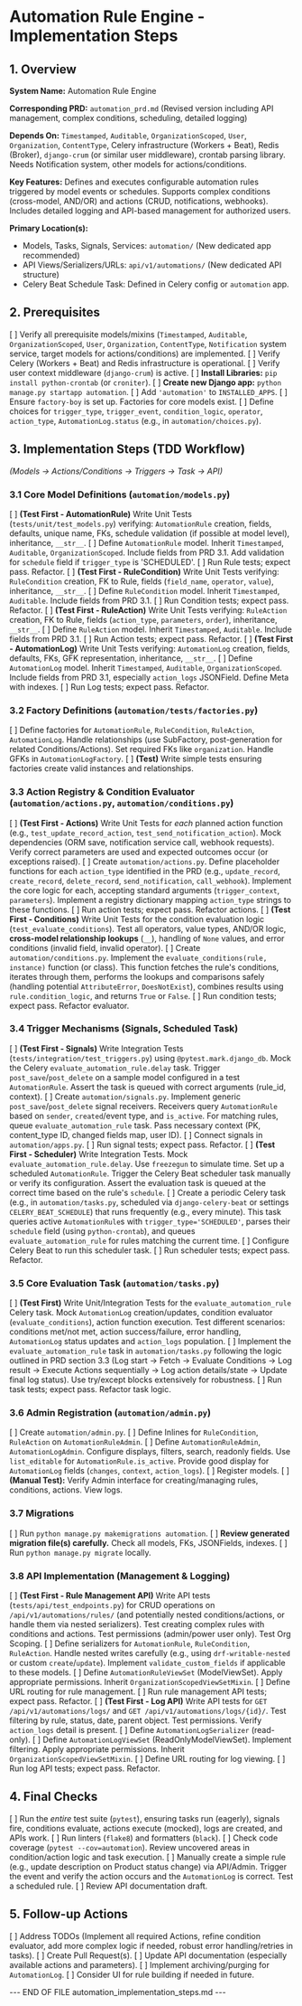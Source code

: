 

# Automation Rule Engine - Implementation Steps

## 1. Overview

**System Name:**
Automation Rule Engine

**Corresponding PRD:**
`automation_prd.md` (Revised version including API management, complex conditions, scheduling, detailed logging)

**Depends On:**
`Timestamped`, `Auditable`, `OrganizationScoped`, `User`, `Organization`, `ContentType`, Celery infrastructure (Workers + Beat), Redis (Broker), `django-crum` (or similar user middleware), crontab parsing library. Needs Notification system, other models for actions/conditions.

**Key Features:**
Defines and executes configurable automation rules triggered by model events or schedules. Supports complex conditions (cross-model, AND/OR) and actions (CRUD, notifications, webhooks). Includes detailed logging and API-based management for authorized users.

**Primary Location(s):**
*   Models, Tasks, Signals, Services: `automation/` (New dedicated app recommended)
*   API Views/Serializers/URLs: `api/v1/automations/` (New dedicated API structure)
*   Celery Beat Schedule Task: Defined in Celery config or `automation` app.

## 2. Prerequisites

[ ] Verify all prerequisite models/mixins (`Timestamped`, `Auditable`, `OrganizationScoped`, `User`, `Organization`, `ContentType`, `Notification` system service, target models for actions/conditions) are implemented.
[ ] Verify Celery (Workers + Beat) and Redis infrastructure is operational.
[ ] Verify user context middleware (`django-crum`) is active.
[ ] **Install Libraries:** `pip install python-crontab` (or `croniter`).
[ ] **Create new Django app:** `python manage.py startapp automation`.
[ ] Add `'automation'` to `INSTALLED_APPS`.
[ ] Ensure `factory-boy` is set up. Factories for core models exist.
[ ] Define choices for `trigger_type`, `trigger_event`, `condition_logic`, `operator`, `action_type`, `AutomationLog.status` (e.g., in `automation/choices.py`).

## 3. Implementation Steps (TDD Workflow)

  *(Models -> Actions/Conditions -> Triggers -> Task -> API)*

  ### 3.1 Core Model Definitions (`automation/models.py`)

  [ ] **(Test First - AutomationRule)** Write Unit Tests (`tests/unit/test_models.py`) verifying: `AutomationRule` creation, fields, defaults, unique name, FKs, schedule validation (if possible at model level), inheritance, `__str__`.
  [ ] Define `AutomationRule` model. Inherit `Timestamped`, `Auditable`, `OrganizationScoped`. Include fields from PRD 3.1. Add validation for `schedule` field if `trigger_type` is 'SCHEDULED'.
  [ ] Run Rule tests; expect pass. Refactor.
  [ ] **(Test First - RuleCondition)** Write Unit Tests verifying: `RuleCondition` creation, FK to Rule, fields (`field_name`, `operator`, `value`), inheritance, `__str__`.
  [ ] Define `RuleCondition` model. Inherit `Timestamped`, `Auditable`. Include fields from PRD 3.1.
  [ ] Run Condition tests; expect pass. Refactor.
  [ ] **(Test First - RuleAction)** Write Unit Tests verifying: `RuleAction` creation, FK to Rule, fields (`action_type`, `parameters`, `order`), inheritance, `__str__`.
  [ ] Define `RuleAction` model. Inherit `Timestamped`, `Auditable`. Include fields from PRD 3.1.
  [ ] Run Action tests; expect pass. Refactor.
  [ ] **(Test First - AutomationLog)** Write Unit Tests verifying: `AutomationLog` creation, fields, defaults, FKs, GFK representation, inheritance, `__str__`.
  [ ] Define `AutomationLog` model. Inherit `Timestamped`, `Auditable`, `OrganizationScoped`. Include fields from PRD 3.1, especially `action_logs` JSONField. Define Meta with indexes.
  [ ] Run Log tests; expect pass. Refactor.

  ### 3.2 Factory Definitions (`automation/tests/factories.py`)

  [ ] Define factories for `AutomationRule`, `RuleCondition`, `RuleAction`, `AutomationLog`. Handle relationships (use SubFactory, post-generation for related Conditions/Actions). Set required FKs like `organization`. Handle GFKs in `AutomationLogFactory`.
  [ ] **(Test)** Write simple tests ensuring factories create valid instances and relationships.

  ### 3.3 Action Registry & Condition Evaluator (`automation/actions.py`, `automation/conditions.py`)

  [ ] **(Test First - Actions)** Write Unit Tests for *each* planned action function (e.g., `test_update_record_action`, `test_send_notification_action`). Mock dependencies (ORM save, notification service call, webhook requests). Verify correct parameters are used and expected outcomes occur (or exceptions raised).
  [ ] Create `automation/actions.py`. Define placeholder functions for each `action_type` identified in the PRD (e.g., `update_record`, `create_record`, `delete_record`, `send_notification`, `call_webhook`). Implement the core logic for each, accepting standard arguments (`trigger_context`, `parameters`). Implement a registry dictionary mapping `action_type` strings to these functions.
  [ ] Run action tests; expect pass. Refactor actions.
  [ ] **(Test First - Conditions)** Write Unit Tests for the condition evaluation logic (`test_evaluate_conditions`). Test all operators, value types, AND/OR logic, **cross-model relationship lookups** (`__`), handling of `None` values, and error conditions (invalid field, invalid operator).
  [ ] Create `automation/conditions.py`. Implement the `evaluate_conditions(rule, instance)` function (or class). This function fetches the rule's conditions, iterates through them, performs the lookups and comparisons safely (handling potential `AttributeError`, `DoesNotExist`), combines results using `rule.condition_logic`, and returns `True` or `False`.
  [ ] Run condition tests; expect pass. Refactor evaluator.

  ### 3.4 Trigger Mechanisms (Signals, Scheduled Task)

  [ ] **(Test First - Signals)** Write Integration Tests (`tests/integration/test_triggers.py`) using `@pytest.mark.django_db`. Mock the Celery `evaluate_automation_rule.delay` task. Trigger `post_save`/`post_delete` on a sample model configured in a test `AutomationRule`. Assert the task is queued with correct arguments (rule_id, context).
  [ ] Create `automation/signals.py`. Implement generic `post_save`/`post_delete` signal receivers. Receivers query `AutomationRule` based on `sender`, `created`/event type, and `is_active`. For matching rules, queue `evaluate_automation_rule` task. Pass necessary context (PK, content_type ID, changed fields map, user ID).
  [ ] Connect signals in `automation/apps.py`.
  [ ] Run signal tests; expect pass. Refactor.
  [ ] **(Test First - Scheduler)** Write Integration Tests. Mock `evaluate_automation_rule.delay`. Use `freezegun` to simulate time. Set up a scheduled `AutomationRule`. Trigger the Celery Beat scheduler task manually or verify its configuration. Assert the evaluation task is queued at the correct time based on the rule's `schedule`.
  [ ] Create a periodic Celery task (e.g., in `automation/tasks.py`, scheduled via `django-celery-beat` or settings `CELERY_BEAT_SCHEDULE`) that runs frequently (e.g., every minute). This task queries active `AutomationRule`s with `trigger_type='SCHEDULED'`, parses their `schedule` field (using `python-crontab`), and queues `evaluate_automation_rule` for rules matching the current time.
  [ ] Configure Celery Beat to run this scheduler task.
  [ ] Run scheduler tests; expect pass. Refactor.

  ### 3.5 Core Evaluation Task (`automation/tasks.py`)

  [ ] **(Test First)** Write Unit/Integration Tests for the `evaluate_automation_rule` Celery task. Mock `AutomationLog` creation/updates, condition evaluator (`evaluate_conditions`), action function execution. Test different scenarios: conditions met/not met, action success/failure, error handling, `AutomationLog` status updates and `action_logs` population.
  [ ] Implement the `evaluate_automation_rule` task in `automation/tasks.py` following the logic outlined in PRD section 3.3 (Log start -> Fetch -> Evaluate Conditions -> Log result -> Execute Actions sequentially -> Log action details/state -> Update final log status). Use try/except blocks extensively for robustness.
  [ ] Run task tests; expect pass. Refactor task logic.

  ### 3.6 Admin Registration (`automation/admin.py`)

  [ ] Create `automation/admin.py`.
  [ ] Define Inlines for `RuleCondition`, `RuleAction` on `AutomationRuleAdmin`.
  [ ] Define `AutomationRuleAdmin`, `AutomationLogAdmin`. Configure displays, filters, search, readonly fields. Use `list_editable` for `AutomationRule.is_active`. Provide good display for `AutomationLog` fields (`changes`, `context`, `action_logs`).
  [ ] Register models.
  [ ] **(Manual Test):** Verify Admin interface for creating/managing rules, conditions, actions. View logs.

  ### 3.7 Migrations

  [ ] Run `python manage.py makemigrations automation`.
  [ ] **Review generated migration file(s) carefully.** Check all models, FKs, JSONFields, indexes.
  [ ] Run `python manage.py migrate` locally.

  ### 3.8 API Implementation (Management & Logging)

  [ ] **(Test First - Rule Management API)** Write API tests (`tests/api/test_endpoints.py`) for CRUD operations on `/api/v1/automations/rules/` (and potentially nested conditions/actions, or handle them via nested serializers). Test creating complex rules with conditions and actions. Test permissions (admin/power user only). Test Org Scoping.
  [ ] Define serializers for `AutomationRule`, `RuleCondition`, `RuleAction`. Handle nested writes carefully (e.g., using `drf-writable-nested` or custom `create`/`update`). Implement `validate_custom_fields` if applicable to these models.
  [ ] Define `AutomationRuleViewSet` (ModelViewSet). Apply appropriate permissions. Inherit `OrganizationScopedViewSetMixin`.
  [ ] Define URL routing for rule management.
  [ ] Run rule management API tests; expect pass. Refactor.
  [ ] **(Test First - Log API)** Write API tests for `GET /api/v1/automations/logs/` and `GET /api/v1/automations/logs/{id}/`. Test filtering by rule, status, date, parent object. Test permissions. Verify `action_logs` detail is present.
  [ ] Define `AutomationLogSerializer` (read-only).
  [ ] Define `AutomationLogViewSet` (ReadOnlyModelViewSet). Implement filtering. Apply appropriate permissions. Inherit `OrganizationScopedViewSetMixin`.
  [ ] Define URL routing for log viewing.
  [ ] Run log API tests; expect pass. Refactor.

## 4. Final Checks

[ ] Run the *entire* test suite (`pytest`), ensuring tasks run (eagerly), signals fire, conditions evaluate, actions execute (mocked), logs are created, and APIs work.
[ ] Run linters (`flake8`) and formatters (`black`).
[ ] Check code coverage (`pytest --cov=automation`). Review uncovered areas in condition/action logic and task execution.
[ ] Manually create a simple rule (e.g., update description on Product status change) via API/Admin. Trigger the event and verify the action occurs and the `AutomationLog` is correct. Test a scheduled rule.
[ ] Review API documentation draft.

## 5. Follow-up Actions

[ ] Address TODOs (Implement all required Actions, refine condition evaluator, add more complex logic if needed, robust error handling/retries in tasks).
[ ] Create Pull Request(s).
[ ] Update API documentation (especially available actions and parameters).
[ ] Implement archiving/purging for `AutomationLog`.
[ ] Consider UI for rule building if needed in future.

--- END OF FILE automation_implementation_steps.md ---
